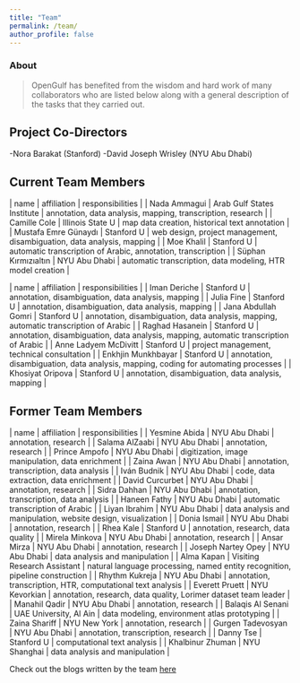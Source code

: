 ```yaml
---
title: "Team"
permalink: /team/
author_profile: false
---
```



### About

> OpenGulf has benefited from the wisdom and hard work of many collaborators who are listed below along with a general description of the tasks that they carried out. 


## Project Co-Directors

-Nora Barakat (Stanford)
-David Joseph Wrisley (NYU Abu Dhabi)

	
## Current Team Members

| name | affiliation | responsibilities | 
| Nada Ammagui | Arab Gulf States Institute | annotation, data analysis, mapping, transcription, research |
| Camille Cole | Illinois State U | map data creation, historical text annotation |
| Mustafa Emre Günaydı | Stanford U | web design, project management, disambiguation, data analysis, mapping |
| Moe Khalil | Stanford U | automatic transcription of Arabic, annotation, transcription |
| Süphan Kırmızıaltın | NYU Abu Dhabi | automatic transcription, data modeling, HTR model creation |

| name | affiliation | responsibilities |
| Iman Deriche | Stanford U | annotation, disambiguation, data analysis, mapping |
| Julia Fine | Stanford U | annotation, disambiguation, data analysis, mapping |
| Jana Abdullah Gomri | Stanford U | annotation, disambiguation, data analysis, mapping, automatic transcription of Arabic |
| Raghad Hasanein | Stanford U | annotation, disambiguation, data analysis, mapping, automatic transcription of Arabic |
| Anne Ladyem McDivitt | Stanford U | project management, technical consultation |
| Enkhjin Munkhbayar | Stanford U | annotation, disambiguation, data analysis, mapping, coding for automating processes |
| Khosiyat Oripova | Stanford U | annotation, disambiguation, data analysis, mapping |


## Former Team Members

| name | affiliation | responsibilities |
| Yesmine Abida | NYU Abu Dhabi | annotation, research |
| Salama AlZaabi | NYU Abu Dhabi | annotation, research |
| Prince Ampofo | NYU Abu Dhabi | digitization, image manipulation, data enrichment |
| Zaina Awan | NYU Abu Dhabi | annotation, transcription, data analysis |
| Iván Budnik | NYU Abu Dhabi | code, data extraction, data enrichment |
| David Curcurbet | NYU Abu Dhabi | annotation, research |
| Sidra Dahhan | NYU Abu Dhabi | annotation, transcription, data analysis |
| Haneen Fathy | NYU Abu Dhabi | automatic transcription of Arabic |
| Liyan Ibrahim | NYU Abu Dhabi | data analysis and manipulation, website design, visualization |
| Donia Ismail | NYU Abu Dhabi | annotation, research |
| Rhea Kale | Stanford U | annotation, research, data quality |
| Mirela Minkova | NYU Abu Dhabi | annotation, research |
| Ansar Mirza | NYU Abu Dhabi | annotation, research |
| Joseph Nartey Opey | NYU Abu Dhabi | data analysis and manipulation |
| Alma Kapan | Visiting Research Assistant | natural language processing, named entity recognition, pipeline construction |
| Rhythm Kukreja | NYU Abu Dhabi | annotation, transcription, HTR, computational text analysis |
| Everett Pruett | NYU Kevorkian | annotation, research, data quality, Lorimer dataset team leader |
| Manahil Qadir | NYU Abu Dhabi | annotation, research |
| Balaqis Al Senani | UAE University, Al Ain | data modeling, environment atlas prototyping |
| Zaina Shariff | NYU New York | annotation, research |
| Gurgen Tadevosyan | NYU Abu Dhabi | annotation, transcription, research |
| Danny Tse | Stanford U | computational text analysis |
| Khalbinur Zhuman | NYU Shanghai | data analysis and manipulation |



Check out the blogs written by the team [here](link)
